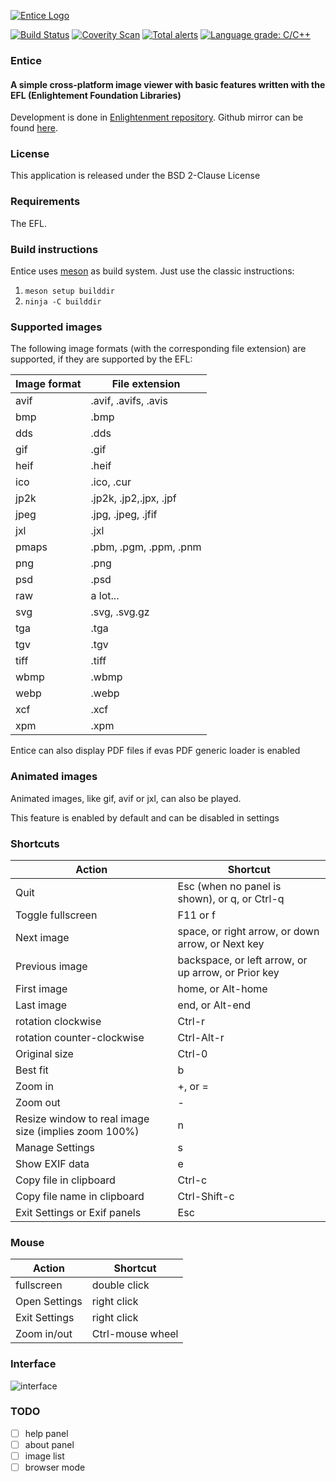 [![Entice Logo](https://github.com/vtorri/entice/raw/master/data/icons/entice.png)](https://github.com/vtorri/entice)

[![Build Status](https://cloud.drone.io/api/badges/vtorri/entice/status.svg)](https://cloud.drone.io/vtorri/entice)
[![Coverity Scan](https://scan.coverity.com/projects/23000/badge.svg)](https://scan.coverity.com/projects/vtorri-entice)
[![Total alerts](https://img.shields.io/lgtm/alerts/g/vtorri/entice.svg?logo=lgtm&logoWidth=18)](https://lgtm.com/projects/g/vtorri/entice/alerts/)
[![Language grade: C/C++](https://img.shields.io/lgtm/grade/cpp/g/vtorri/entice.svg?logo=lgtm&logoWidth=18)](https://lgtm.com/projects/g/vtorri/entice/context:cpp)

### Entice
#### A simple cross-platform image viewer with basic features written with the EFL (Enlightement Foundation Libraries)

Development is done in [Enlightenment repository](https://git.enlightenment.org/vtorri/entice). Github mirror can be found [here](https://github.com/vtorri/entice).

### License

This application is released under the BSD 2-Clause License

### Requirements

The EFL.

### Build instructions

Entice uses [meson](https://mesonbuild.com/) as build system. Just use the classic instructions:

1. `meson setup builddir`
2. `ninja -C builddir`

### Supported images

The following image formats (with the corresponding file extension) are
supported, if they are supported by the EFL:

Image format  |  File extension
------------  |  --------------
 avif         | .avif, .avifs, .avis
 bmp          | .bmp
 dds          | .dds
 gif          | .gif
 heif         | .heif
 ico          | .ico, .cur
 jp2k         | .jp2k, .jp2,.jpx, .jpf
 jpeg         | .jpg, .jpeg, .jfif
 jxl          | .jxl
 pmaps        | .pbm, .pgm, .ppm, .pnm
 png          | .png
 psd          | .psd
 raw          | a lot...
 svg          | .svg, .svg.gz
 tga          | .tga
 tgv          | .tgv
 tiff         | .tiff
 wbmp         | .wbmp
 webp         | .webp
 xcf          | .xcf
 xpm          | .xpm

 Entice can also display PDF files if evas PDF generic loader is enabled

### Animated images

Animated images, like gif, avif or jxl, can also be played.

This feature is enabled by default and can be disabled in settings

### Shortcuts

Action | Shortcut
------ | --------
Quit   | Esc (when no panel is shown), or q, or Ctrl-q
Toggle fullscreen | F11 or f
Next image | space, or right arrow, or down arrow, or Next key
Previous image|  backspace, or left arrow, or up arrow, or Prior key
First image | home, or Alt-home
Last image | end, or Alt-end
rotation clockwise |  Ctrl-r
rotation counter-clockwise | Ctrl-Alt-r
Original size | Ctrl-0
Best fit | b
Zoom in | +, or =
Zoom out | -
Resize window to real image size (implies zoom 100%) | n
Manage Settings | s
Show EXIF data | e
Copy file in clipboard | Ctrl-c
Copy file name in clipboard | Ctrl-Shift-c
Exit Settings or Exif panels | Esc

### Mouse

Action | Shortcut
------ | --------
fullscreen | double click
Open Settings | right click
Exit Settings | right click
Zoom in/out | Ctrl-mouse wheel

### Interface

![interface](data/images/interface.png)

### TODO

- [ ] help panel
- [ ] about panel
- [ ] image list
- [ ] browser mode
